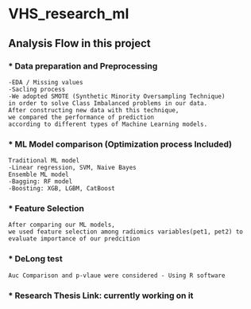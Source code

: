 # VHS_research_ml
## Analysis Flow in this project

### * Data preparation and Preprocessing 
```
-EDA / Missing values 
-Sacling process 
-We adopted SMOTE (Synthetic Minority Oversampling Technique) 
in order to solve Class Imbalanced problems in our data. 
After constructing new data with this technique, 
we compared the performance of prediction 
according to different types of Machine Learning models. 
```
### * ML Model comparison (Optimization process Included)  
```
Traditional ML model 
-Linear regression, SVM, Naive Bayes 
Ensemble ML model
-Bagging: RF model
-Boosting: XGB, LGBM, CatBoost
```
### * Feature Selection 
```
After comparing our ML models, 
we used feature selection among radiomics variables(pet1, pet2) to evaluate importance of our predcition
```
### * DeLong test 
```
Auc Comparison and p-vlaue were considered - Using R software
```
### * Research Thesis Link: currently working on it 
